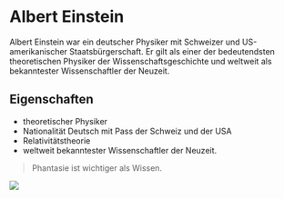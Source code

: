 # Albert Einstein

Albert Einstein war ein deutscher Physiker mit Schweizer und US-amerikanischer Staatsbürgerschaft. Er gilt als einer der bedeutendsten theoretischen Physiker der Wissenschaftsgeschichte und weltweit als bekanntester Wissenschaftler der Neuzeit.

## Eigenschaften
* theoretischer Physiker
* Nationalität Deutsch mit Pass der Schweiz und der USA
* Relativitätstheorie
* weltweit bekanntester Wissenschaftler der Neuzeit.

> Phantasie ist wichtiger als Wissen.

<img src="https://upload.wikimedia.org/wikipedia/commons/thumb/f/f5/Einstein_1921_portrait2.jpg/220px-Einstein_1921_portrait2.jpg"/>